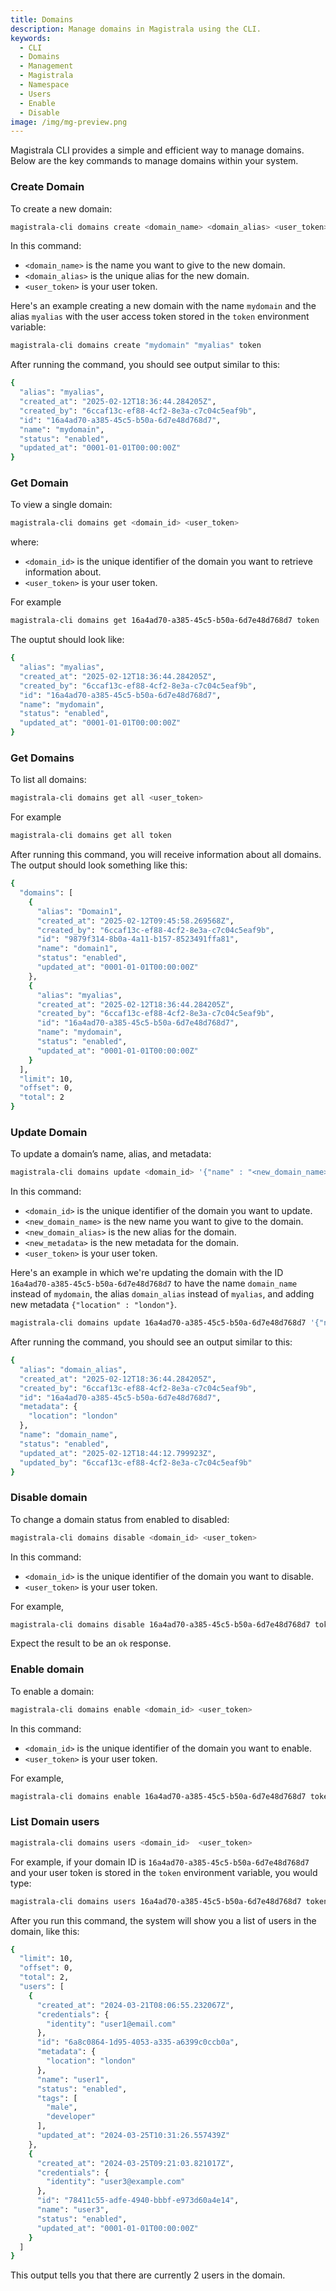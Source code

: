 ```yaml
---
title: Domains
description: Manage domains in Magistrala using the CLI.
keywords:
  - CLI
  - Domains
  - Management
  - Magistrala
  - Namespace
  - Users
  - Enable
  - Disable
image: /img/mg-preview.png
---
```



Magistrala CLI provides a simple and efficient way to manage domains. Below are the key commands to manage domains within your system.

### Create Domain

To create a new domain:

```bash
magistrala-cli domains create <domain_name> <domain_alias> <user_token>
```

In this command:

- `<domain_name>` is the name you want to give to the new domain.
- `<domain_alias>` is the unique alias for the new domain.
- `<user_token>` is your user token.

Here's an example creating a new domain with the name `mydomain` and the alias `myalias` with the user access token stored in the `token` environment variable:

```bash
magistrala-cli domains create "mydomain" "myalias" token
```

After running the command, you should see output similar to this:

```bash
{
  "alias": "myalias",
  "created_at": "2025-02-12T18:36:44.284205Z",
  "created_by": "6ccaf13c-ef88-4cf2-8e3a-c7c04c5eaf9b",
  "id": "16a4ad70-a385-45c5-b50a-6d7e48d768d7",
  "name": "mydomain",
  "status": "enabled",
  "updated_at": "0001-01-01T00:00:00Z"
}
```

### Get Domain

To view a single domain:

```bash
magistrala-cli domains get <domain_id> <user_token>
```

where:

- `<domain_id>` is the unique identifier of the domain you want to retrieve information about.
- `<user_token>` is your user token.

For example

```bash
magistrala-cli domains get 16a4ad70-a385-45c5-b50a-6d7e48d768d7 token
```

The ouptut should look like:

```bash
{
  "alias": "myalias",
  "created_at": "2025-02-12T18:36:44.284205Z",
  "created_by": "6ccaf13c-ef88-4cf2-8e3a-c7c04c5eaf9b",
  "id": "16a4ad70-a385-45c5-b50a-6d7e48d768d7",
  "name": "mydomain",
  "status": "enabled",
  "updated_at": "0001-01-01T00:00:00Z"
}
```

### Get Domains

To list all domains:

```bash
magistrala-cli domains get all <user_token>
```

For example

```bash
magistrala-cli domains get all token
```

After running this command, you will receive information about all domains. The output should look something like this:

```bash
{
  "domains": [
    {
      "alias": "Domain1",
      "created_at": "2025-02-12T09:45:58.269568Z",
      "created_by": "6ccaf13c-ef88-4cf2-8e3a-c7c04c5eaf9b",
      "id": "9879f314-8b0a-4a11-b157-8523491ffa81",
      "name": "domain1",
      "status": "enabled",
      "updated_at": "0001-01-01T00:00:00Z"
    },
    {
      "alias": "myalias",
      "created_at": "2025-02-12T18:36:44.284205Z",
      "created_by": "6ccaf13c-ef88-4cf2-8e3a-c7c04c5eaf9b",
      "id": "16a4ad70-a385-45c5-b50a-6d7e48d768d7",
      "name": "mydomain",
      "status": "enabled",
      "updated_at": "0001-01-01T00:00:00Z"
    }
  ],
  "limit": 10,
  "offset": 0,
  "total": 2
}
```

### Update Domain

To update a domain’s name, alias, and metadata:

```bash
magistrala-cli domains update <domain_id> '{"name" : "<new_domain_name>", "alias" : "<new_domain_alias>", "metadata" : "<new_metadata>"}' <user_token>
```

In this command:

- `<domain_id>` is the unique identifier of the domain you want to update.
- `<new_domain_name>` is the new name you want to give to the domain.
- `<new_domain_alias>` is the new alias for the domain.
- `<new_metadata>` is the new metadata for the domain.
- `<user_token>` is your user token.

Here's an example in which we're updating the domain with the ID `16a4ad70-a385-45c5-b50a-6d7e48d768d7` to have the name `domain_name` instead of `mydomain`, the alias `domain_alias` instead of `myalias`, and adding new metadata `{"location" : "london"}`.

```bash
magistrala-cli domains update 16a4ad70-a385-45c5-b50a-6d7e48d768d7 '{"name" : "domain_name", "alias" : "domain_alias", "metadata" : {"location" : "london"}}' token
```

After running the command, you should see an output similar to this:

```bash
{
  "alias": "domain_alias",
  "created_at": "2025-02-12T18:36:44.284205Z",
  "created_by": "6ccaf13c-ef88-4cf2-8e3a-c7c04c5eaf9b",
  "id": "16a4ad70-a385-45c5-b50a-6d7e48d768d7",
  "metadata": {
    "location": "london"
  },
  "name": "domain_name",
  "status": "enabled",
  "updated_at": "2025-02-12T18:44:12.799923Z",
  "updated_by": "6ccaf13c-ef88-4cf2-8e3a-c7c04c5eaf9b"
}
```

### Disable domain

To change a domain status from enabled to disabled:

```bash
magistrala-cli domains disable <domain_id> <user_token>
```

In this command:

- `<domain_id>` is the unique identifier of the domain you want to disable.
- `<user_token>` is your user token.

For example,

```bash
magistrala-cli domains disable 16a4ad70-a385-45c5-b50a-6d7e48d768d7 token
```

Expect the result to be an `ok` response.

### Enable domain

To enable a domain:

```bash
magistrala-cli domains enable <domain_id> <user_token>
```

In this command:

- `<domain_id>` is the unique identifier of the domain you want to enable.
- `<user_token>` is your user token.

For example,

```bash
magistrala-cli domains enable 16a4ad70-a385-45c5-b50a-6d7e48d768d7 token
```

### List Domain users

```bash
magistrala-cli domains users <domain_id>  <user_token>
```

For example, if your domain ID is `16a4ad70-a385-45c5-b50a-6d7e48d768d7` and your user token is stored in the `token` environment variable, you would type:

```bash
magistrala-cli domains users 16a4ad70-a385-45c5-b50a-6d7e48d768d7 token
```

After you run this command, the system will show you a list of users in the domain, like this:

```bash
{
  "limit": 10,
  "offset": 0,
  "total": 2,
  "users": [
    {
      "created_at": "2024-03-21T08:06:55.232067Z",
      "credentials": {
        "identity": "user1@email.com"
      },
      "id": "6a8c0864-1d95-4053-a335-a6399c0ccb0a",
      "metadata": {
        "location": "london"
      },
      "name": "user1",
      "status": "enabled",
      "tags": [
        "male",
        "developer"
      ],
      "updated_at": "2024-03-25T10:31:26.557439Z"
    },
    {
      "created_at": "2024-03-25T09:21:03.821017Z",
      "credentials": {
        "identity": "user3@example.com"
      },
      "id": "78411c55-adfe-4940-bbbf-e973d60a4e14",
      "name": "user3",
      "status": "enabled",
      "updated_at": "0001-01-01T00:00:00Z"
    }
  ]
}
```

This output tells you that there are currently 2 users in the domain.
